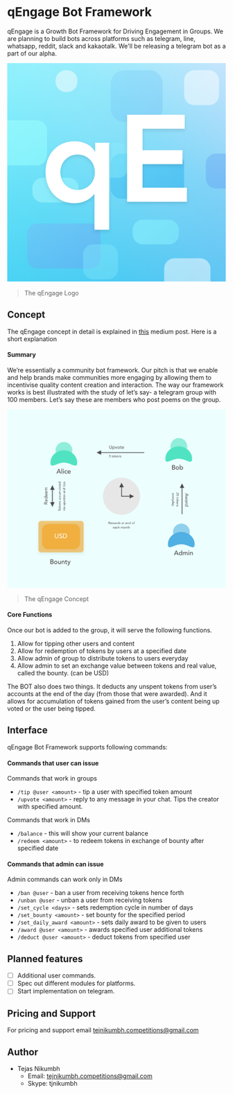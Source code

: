 qEngage Bot Framework
=====================

qEngage is a Growth Bot Framework for Driving Engagement in Groups. We are planning to build bots across platforms such as telegram, line, whatsapp, reddit, slack and kakaotalk. We'll be releasing a telegram bot as a part of our alpha.

![alt text](resources/logo_New.png)

> The qEngage Logo

## Concept
The qEngage concept in detail is explained in [this](https://medium.com/qengage/qengage-core-features-and-concept-map-ce063ef1185f) medium post. Here is a short explanation

#### Summary
We’re essentially a community bot framework. Our pitch is that we enable and help brands make communities more engaging by allowing them to incentivise quality content creation and interaction. The way our framework works is best illustrated with the study of let’s say- a telegram group with 100 members. Let’s say these are members who post poems on the group.

![alt text](resources/concept@3x.png)

> The qEngage Concept

#### Core Functions
Once our bot is added to the group, it will serve the following functions.
1. Allow for tipping other users and content
2. Allow for redemption of tokens by users at a specified date
3. Allow admin of group to distribute tokens to users everyday
4. Allow admin to set an exchange value between tokens and real value, called the bounty. (can be USD)

The BOT also does two things. It deducts any unspent tokens from user’s accounts at the end of the day (from those that were awarded). And it allows for accumulation of tokens gained from the user’s content being up voted or the user being tipped.


## Interface
qEngage Bot Framework supports following commands:

#### Commands that user can issue

Commands that work in groups
* `/tip @user <amount>`  - tip a user with specified token amount
* `/upvote <amount>` - reply to any message in your chat. Tips the creator with specified amount.

Commands that work in DMs
* `/balance` - this will show your current balance
* `/redeem <amount>` - to redeem tokens in exchange of bounty after specified date

#### Commands that admin can issue

Admin commands can work only in DMs

* `/ban @user` - ban a user from receiving tokens hence forth
* `/unban @user` - unban a user from receiving tokens
* `/set_cycle <days>` - sets redemption cycle in number of days
* `/set_bounty <amount>` - set bounty for the specified period
* `/set_daily_award <amount>` - sets daily award to be given to users
* `/award @user <amount>` - awards specified user additional tokens
* `/deduct @user <amount>` - deduct tokens from specified user

## Planned features

- [ ] Additional user commands.
- [ ] Spec out different modules for platforms.
- [ ] Start implementation on telegram.

## Pricing and Support
 For pricing and support email tejnikumbh.competitions@gmail.com

 ## Author
 - Tejas Nikumbh
   - Email: tejnikumbh.competitions@gmail.com
   - Skype: tjnikumbh
